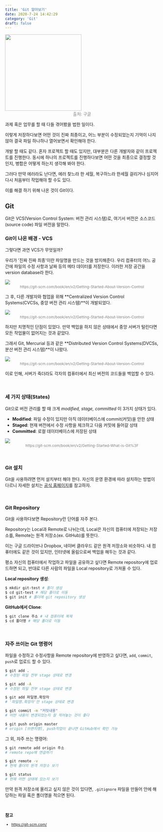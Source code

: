 ```yaml
---
title: 'Git 알아보기'
date: 2020-7-24 14:42:29
category: 'Git'
draft: false
---
```


<p style="text-align: center; font-size: 14px; color: gray"><img src="https://lh3.googleusercontent.com/proxy/gmTR26717mU2yroTNA87JngUDMGhWF0m5SqA892CJt8ckFKMGQtu7kXPpR-ym6wuzEfGx7uyUf5OczQ" style="display: block; width: 250px;">출처: 구글</p>

과제 혹은 업무를 할 때 다들 겪어봤을 법한 일이다.

이렇게 저장하다보면 어떤 것이 진짜 최종이고, 어느 부분이 수정되었는지 기억이 나지 않아 결국 파일 하나하나 열어보면서 확인해야 한다.

개발 할 때도 같다. 혼자 프로젝트 할 때도 있지만, 대부분은 다른 개발자와 같이 프로젝트를 진행한다. 동시에 하나의 프로젝트를 진행하다보면 어떤 것을 최종으로 결정할 것인지, 병합은 어떻게 하는지 생각해 봐야 한다.

그러다 만약 에러라도 난다면, 에러 찾느라 한 세월, 복구하느라 한세월 걸리거나 심지어 다시 처음부터 작업해야 할 수도 있다.

이를 해결 하기 위해 나온 것이 Git이다.

## Git

Git은 VCS(Version Control System: 버전 관리 시스템)로, 여기서 버전은 소스코드(source code) 파일 버전을 말한다.

### Git이 나온 배경 - VCS

그렇다면 과연 VCS가 무엇일까?

우리가 '진짜 진짜 최종'이란 파일명을 만드는 것을 방지해준다. 우리 컴퓨터의 어느 공간에 파일의 수정 사항과 날짜 등의 메타 데이터를 저장한다. 이러한 저장 공간을 version database라 한다.

<p style="text-align: center; font-size: 12px; color: gray"><img src="https://git-scm.com/book/en/v2/images/local.png" style="display: block;">https://git-scm.com/book/en/v2/Getting-Started-About-Version-Control</p>

그 후, 다른 개발자와 협업을 위해 **Centralized Version Control Systems(CVCSs, 중앙 버전 관리 시스템)**이 개발되었다.

<p style="text-align: center; font-size: 12px; color: gray"><img src="https://git-scm.com/book/en/v2/images/centralized.png" style="display: block;">https://git-scm.com/book/en/v2/Getting-Started-About-Version-Control</p>

하지만 치명적인 단점이 있었다. 만약 백업을 하지 않은 상태에서 중앙 서버가 털린다면 모든 작업물이 없어지는 것과 같았다.

그래서 Git, Mercurial 등과 같은 **Distributed Version Control Systems(DVCSs, 분산 버전 관리 시스템)**이 나왔다.

<p style="text-align: center; font-size: 12px; color: gray"><img src="https://git-scm.com/book/en/v2/images/distributed.png" style="display: block;">https://git-scm.com/book/en/v2/Getting-Started-About-Version-Control</p>

이로 인해, 서버가 죽더라도 각자의 컴퓨터에서 최신 버전의 코드들을 백업할 수 있다.

<br />

### 세 가지 상태(States)

Git으로 버전 관리를 할 때 크게 _modified, stage, committed_ 이 3가지 상태가 있다.

- **Modified**: 파일 수정이 있지만 아직 데이터베이스에 commit(커밋)을 안한 상태
- **Staged**: 현재 버전에서 수정 사항을 체크하고 다음 커밋에 들어갈 상태
- **Committed**: 로컬 데이터베이스에 저장된 상태

<p style="text-align: center; font-size: 12px; color: gray"><img src="https://git-scm.com/book/en/v2/images/areas.png" style="display: block;">https://git-scm.com/book/en/v2/Getting-Started-What-is-Git%3F</p>

<br />

### Git 설치

Git을 사용하려면 먼저 설치부터 해야 한다. 자신의 운영 환경에 따라 설치하는 방법이 다르니 자세한 설치는 [공식 홈페이지](https://git-scm.com/book/en/v2/Getting-Started-Installing-Git)를 참고하자.

<br />

### Git Repository

Git을 사용하다보면 Repository란 단어를 자주 본다.

Repository는 Local과 Remote로 나뉘는데, Local은 자신의 컴퓨터에 저장되는 저장소를, Remote는 원격 저장소(ex. GitHub)를 뜻한다.

이는 구글 드라이브나 Dropbox, 네이버 클라우드 같은 원격 저장소와 비슷하다. 내 컴퓨터에도 같은 것이 있지만, 인터넷에 올림으로써 백업을 해두는 것과 같다.

평소 자신의 컴퓨터에서 작업하고 파일을 공유하고 싶다면 Remote repository에 업로드하면 되고, 반대로 다른 사람의 파일을 Local repository로 가져올 수 있다.

**Local repository 생성**:

```sh
$ mkdir git-test # 폴더 생성
$ cd git-test # 해당 폴더로 이동
$ git init # 폴더에 git repository 생성
```

**GitHub에서 Clone**:

```sh
$ git clone 주소 # 내 컴퓨터에 복제
$ cd 폴더명 # 해당 폴더로 이동
```

<br />

### 자주 쓰이는 Git 명령어

파일을 수정하고 수정사항을 Remote repository에 반영하고 싶다면, `add`, `commit`, `push`로 업로드 할 수 있다.

```sh
$ git add .
# 수정된 파일 전부 stage 상태로 변경

$ git add -A
# 수정된 파일 전부 stage 상태로 변경

$ git add 파일명.확장자
# '파일명.확장자'만 stage 상태로 변경

$ git commit -m "커밋내용"
# 어떤 내용이 변경되었는지 잘 적어놓는 것이 좋다

$ git push origin master
# origin [브랜치명], push작업이 끝나면 GitHub에서 확인 가능
```

그 외, 자주 쓰는 명령어:

```sh
$ git remote add origin 주소
# remote repo에 연걸하기

$ git remote -v
# 현재 폴더의 원격 저장소 보기

$ git status
# 현재 어떤 상태에 있는지 보기
```

만약 원격 저장소에 올리고 싶지 않은 것이 있다면, `.gitignore` 파일을 만들어 안에 해당하는 파일 혹은 폴더명을 적으면 된다.

<br />

**참고**

<div style="font-size: 12px;">

- https://git-scm.com/

</div>
